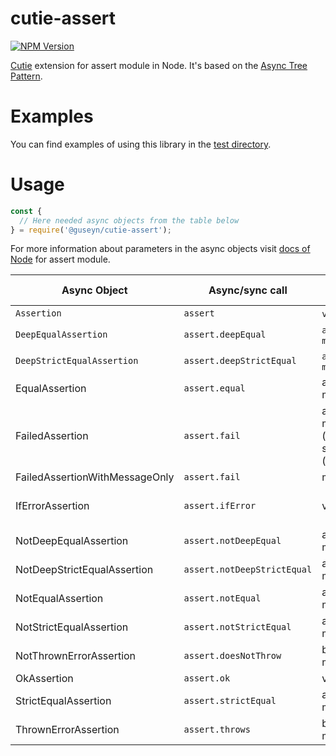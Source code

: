# cutie-assert

[![NPM Version][npm-image]][npm-url]

[Cutie](https://github.com/Guseyn/cutie) extension for assert module in Node. It's based on the [Async Tree Pattern](https://github.com/Guseyn/async-tree-patern/blob/master/Async_Tree_Patern.pdf).

# Examples

You can find examples of using this library in the [test directory](https://github.com/Guseyn/cutie-assert/tree/master/test).

# Usage

```js
const {
  // Here needed async objects from the table below
} = require('@guseyn/cutie-assert');
```

For more information about parameters in the async objects visit [docs of Node](https://nodejs.org/en/docs/) for assert module.

| Async Object  | Async/sync call | Parameters | Representation result |
| ------------- | ----------------| ---------- | --------------------- |
| `Assertion`     | `assert` | `value`, `message` | `value` |
| `DeepEqualAssertion` | `assert.deepEqual` | `actual`, `expected`, `message` | `actual` |
| `DeepStrictEqualAssertion` | `assert.deepStrictEqual` | `actual`, `expected`, `message` | `actual` |
| EqualAssertion | `assert.equal` | actual, expected, message | actual |
| FailedAssertion | `assert.fail` | actual, expected, message, operator ('!='), stackStartFunction (assert.fail) | thrown error |
| FailedAssertionWithMessageOnly | `assert.fail` | message | thrown error |
| IfErrorAssertion | `assert.ifError` | value | thrown error or value(if it's false) |
| NotDeepEqualAssertion | `assert.notDeepEqual` | actual, expected, message | actual |
| NotDeepStrictEqualAssertion| `assert.notDeepStrictEqual` | actual, expected, message | actual |
| NotEqualAssertion| `assert.notEqual` | actual, expected, message | actual |
| NotStrictEqualAssertion | `assert.notStrictEqual` | actual, expected, message | actual |
| NotThrownErrorAssertion | `assert.doesNotThrow` | block, error, message | block |
| OkAssertion | `assert.ok` | value, message  | value |
| StrictEqualAssertion | `assert.strictEqual` | actual, expected, message | actual |
| ThrownErrorAssertion | `assert.throws` | block, error, message | block |

[npm-image]: https://img.shields.io/npm/v/@guseyn/cutie-assert.svg
[npm-url]: https://npmjs.org/package/@guseyn/cutie-assert
